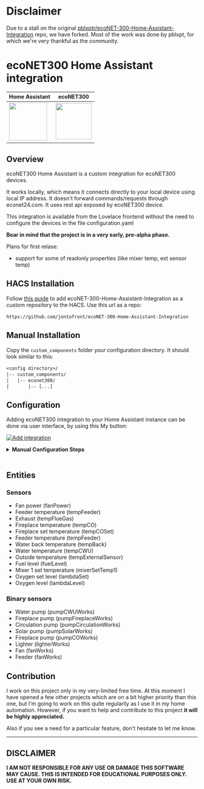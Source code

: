 # Disclaimer
Due to a stall on the original [pblxptr/ecoNET-300-Home-Assistant-Integration](https://github.com/pblxptr/ecoNET-300-Home-Assistant-Integration) repo, we have forked.
Most of the work was done by pblxpt, for which we're very thankful as the community.

# ecoNET300 Home Assistant integration
<div align="center">

| Home Assistant  | ecoNET300     |
| --------------- | ------------- |
| <img src="https://raw.githubusercontent.com/jontofront/ecoNET-300-Home-Assistant-Integration/master/images/ha.png" width="100" height="100" />                |   <img src="https://raw.githubusercontent.com/jontofront/ecoNET-300-Home-Assistant-Integration/master/images/econet.webp" width="95" height="95" />            |

</div>




## Overview
ecoNET300 Home Assistant is a custom integration for ecoNET300 devices. 

It works locally, which means it connects directly to your local device using local IP address. It doesn't forward commands/requests through econet24.com. It uses rest api exposed by ecoNET300 device.

This integration is available from the Lovelace frontend without the need to configure the devices in the file configuration.yaml

**Bear in mind that the project is in a very early, pre-alpha phase.**

Plans for first relase:
- support for some of readonly properties (like mixer temp, ext sensor temp)

## HACS Installation ##
Follow [this guide](https://hacs.xyz/docs/faq/custom_repositories/) to add ecoNET-300-Home-Assistant-Integration as a custom repository to the HACS.
Use this url as a repo: 
```
https://github.com/jontofront/ecoNET-300-Home-Assistant-Integration
```

## Manual Installation
Copy the  `custom_components` folder your configuration directory.
It should look similar to this:
```
<config directory>/
|-- custom_components/
|   |-- econet300/
|       |-- [...]
```

## Configuration

Adding ecoNET300 integration to your Home Assistant instance can be done via user interface, by using this My button:


[![Add integration](https://my.home-assistant.io/badges/config_flow_start.svg)](https://my.home-assistant.io/redirect/config_flow_start?domain=econet300)
<details>
  <summary><b>Manual Configuration Steps</b></summary>
  
Apart from using 'My button' (in case it doesn't work) you can also perform the following steps manually:

1. Browse to your Home Assistant instance.
2. In the sidebar click on Settings.
3. From the configuration menu select: Devices & Services.
4. In the bottom right, click on the Add Integration button.
5. From the list, search and select "ecoNET300".

![Search dialog](images/search.png)

6. Enter your connection details and click `Submit`.  

__Host__: Local IP/domain of your device.  

__Username__: Local username (NOT the username that you use to login to econet24.com!).

__Password__: Local password (NOT the password that you use to login to econet24.com!).

![Configuration dialog](images/configure.png)

7. Your device should now be available in your Home Assistant installation.

![Success](images/success.png)
  
</details>
<br>

## Entities
### Sensors
- Fan power (fanPower)
- Feeder temperature (tempFeeder)
- Exhaust (tempFlueGas)
- Fireplace temperature (tempCO)
- Fireplace set temperature (tempCOSet)
- Feeder temperature (tempFeeder)
- Water back temperature (tempBack)
- Water temperature (tempCWU)
- Outside temperature (tempExternalSensor)
- Fuel level (fuelLevel)
- Mixer 1 set temperature (mixerSetTemp1)
- Oxygen set level (lambdaSet)
- Oxygen level (lambdaLevel)

### Binary sensors
- Water pump (pumpCWUWorks)
- Fireplace pump (pumpFireplaceWorks)
- Circulation pump (pumpCirculationWorks)
- Solar pump (pumpSolarWorks)
- Fireplace pump (pumpCOWorks)
- Lighter (lighterWorks)
- Fan (fanWorks)
- Feeder (fanWorks)

## Contribution

I work on this project only in my very-limited free time. At this moment I have opened a few other projects which are on a bit higher priority than this one, but I'm going to work on this quite regularlly as I use it in my home automation. However, if you want to help and contribute to this project **it will be highly appreciated.**

Also if you see a need for a particular feature, don't hesitate to let me know.

---
## DISCLAIMER
**I AM NOT RESPONSIBLE FOR ANY USE OR DAMAGE THIS SOFTWARE MAY CAUSE. THIS IS INTENDED FOR EDUCATIONAL PURPOSES ONLY. USE AT YOUR OWN RISK.**
